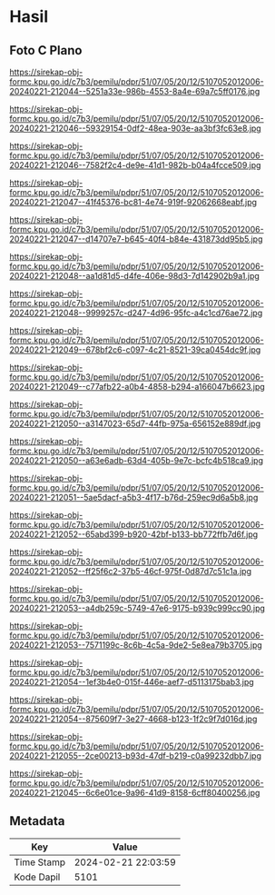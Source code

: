 # Hasil

## Foto C Plano

https://sirekap-obj-formc.kpu.go.id/c7b3/pemilu/pdpr/51/07/05/20/12/5107052012006-20240221-212044--5251a33e-986b-4553-8a4e-69a7c5ff0176.jpg

https://sirekap-obj-formc.kpu.go.id/c7b3/pemilu/pdpr/51/07/05/20/12/5107052012006-20240221-212046--59329154-0df2-48ea-903e-aa3bf3fc63e8.jpg

https://sirekap-obj-formc.kpu.go.id/c7b3/pemilu/pdpr/51/07/05/20/12/5107052012006-20240221-212046--7582f2c4-de9e-41d1-982b-b04a4fcce509.jpg

https://sirekap-obj-formc.kpu.go.id/c7b3/pemilu/pdpr/51/07/05/20/12/5107052012006-20240221-212047--41f45376-bc81-4e74-919f-92062668eabf.jpg

https://sirekap-obj-formc.kpu.go.id/c7b3/pemilu/pdpr/51/07/05/20/12/5107052012006-20240221-212047--d14707e7-b645-40f4-b84e-431873dd95b5.jpg

https://sirekap-obj-formc.kpu.go.id/c7b3/pemilu/pdpr/51/07/05/20/12/5107052012006-20240221-212048--aa1d81d5-d4fe-406e-98d3-7d142902b9a1.jpg

https://sirekap-obj-formc.kpu.go.id/c7b3/pemilu/pdpr/51/07/05/20/12/5107052012006-20240221-212048--9999257c-d247-4d96-95fc-a4c1cd76ae72.jpg

https://sirekap-obj-formc.kpu.go.id/c7b3/pemilu/pdpr/51/07/05/20/12/5107052012006-20240221-212049--678bf2c6-c097-4c21-8521-39ca0454dc9f.jpg

https://sirekap-obj-formc.kpu.go.id/c7b3/pemilu/pdpr/51/07/05/20/12/5107052012006-20240221-212049--c77afb22-a0b4-4858-b294-a166047b6623.jpg

https://sirekap-obj-formc.kpu.go.id/c7b3/pemilu/pdpr/51/07/05/20/12/5107052012006-20240221-212050--a3147023-65d7-44fb-975a-656152e889df.jpg

https://sirekap-obj-formc.kpu.go.id/c7b3/pemilu/pdpr/51/07/05/20/12/5107052012006-20240221-212050--a63e6adb-63d4-405b-9e7c-bcfc4b518ca9.jpg

https://sirekap-obj-formc.kpu.go.id/c7b3/pemilu/pdpr/51/07/05/20/12/5107052012006-20240221-212051--5ae5dacf-a5b3-4f17-b76d-259ec9d6a5b8.jpg

https://sirekap-obj-formc.kpu.go.id/c7b3/pemilu/pdpr/51/07/05/20/12/5107052012006-20240221-212052--65abd399-b920-42bf-b133-bb772ffb7d6f.jpg

https://sirekap-obj-formc.kpu.go.id/c7b3/pemilu/pdpr/51/07/05/20/12/5107052012006-20240221-212052--ff25f6c2-37b5-46cf-975f-0d87d7c51c1a.jpg

https://sirekap-obj-formc.kpu.go.id/c7b3/pemilu/pdpr/51/07/05/20/12/5107052012006-20240221-212053--a4db259c-5749-47e6-9175-b939c999cc90.jpg

https://sirekap-obj-formc.kpu.go.id/c7b3/pemilu/pdpr/51/07/05/20/12/5107052012006-20240221-212053--7571199c-8c6b-4c5a-9de2-5e8ea79b3705.jpg

https://sirekap-obj-formc.kpu.go.id/c7b3/pemilu/pdpr/51/07/05/20/12/5107052012006-20240221-212054--1ef3b4e0-015f-446e-aef7-d5113175bab3.jpg

https://sirekap-obj-formc.kpu.go.id/c7b3/pemilu/pdpr/51/07/05/20/12/5107052012006-20240221-212054--875609f7-3e27-4668-b123-1f2c9f7d016d.jpg

https://sirekap-obj-formc.kpu.go.id/c7b3/pemilu/pdpr/51/07/05/20/12/5107052012006-20240221-212055--2ce00213-b93d-47df-b219-c0a99232dbb7.jpg

https://sirekap-obj-formc.kpu.go.id/c7b3/pemilu/pdpr/51/07/05/20/12/5107052012006-20240221-212045--6c6e01ce-9a96-41d9-8158-6cff80400256.jpg


## Metadata

| Key        | Value               |
| ---------- | ------------------- |
| Time Stamp | 2024-02-21 22:03:59 |
| Kode Dapil | 5101                |




